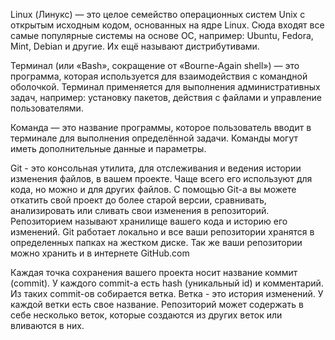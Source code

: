 Linux (Линукс) — это целое семейство операционных систем Unix с открытым исходным кодом, основанных на ядре Linux. Сюда входят все самые популярные системы на основе ОС, например: Ubuntu, Fedora, Mint, Debian и другие. Их ещё называют дистрибутивами.

Терминал (или «Bash», сокращение от «Bourne-Again shell») — это программа, которая используется для взаимодействия с командной оболочкой. Терминал применяется для выполнения административных задач, например: установку пакетов, действия с файлами и управление пользователями. 

Команда — это название программы, которое пользователь вводит в терминале для выполнения определённой задачи. Команды могут иметь дополнительные данные и параметры.

Git - это консольная утилита, для отслеживания и ведения истории изменения файлов, в вашем проекте. Чаще всего его используют для кода, но можно и для других файлов.
С помощью Git-a вы можете откатить свой проект до более старой версии, сравнивать, анализировать или сливать свои изменения в репозиторий.
Репозиторием называют хранилище вашего кода и историю его изменений. Git работает локально и все ваши репозитории хранятся в определенных папках на жестком диске.
Так же ваши репозитории можно хранить и в интернете GitHub.com

Каждая точка сохранения вашего проекта носит название коммит (commit). У каждого commit-a есть hash (уникальный id) и комментарий. Из таких commit-ов собирается ветка. Ветка - это история изменений. У каждой ветки есть свое название. Репозиторий может содержать в себе несколько веток, которые создаются из других веток или вливаются в них.
